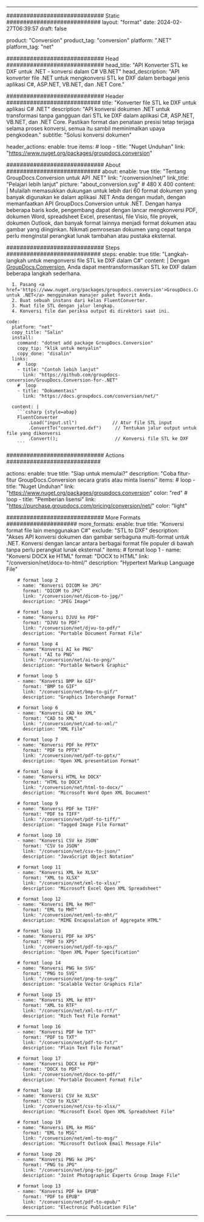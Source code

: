  
---
############################# Static ############################
layout: "format"
date: 2024-02-27T06:39:57
draft: false

product: "Conversion"
product_tag: "conversion"
platform: ".NET"
platform_tag: "net"

############################# Head #############################
head_title: "API Konverter STL ke DXF untuk .NET - konversi dalam C# VB.NET"
head_description: "API konverter file .NET untuk mengkonversi STL ke DXF dalam berbagai jenis aplikasi C#, ASP.NET, VB.NET, dan .NET Core."

############################# Header ############################
title: "Konverter file STL ke DXF untuk aplikasi C# .NET" 
description: "API konversi dokumen .NET untuk transformasi tanpa gangguan dari STL ke DXF dalam aplikasi C#, ASP.NET, VB.NET, dan .NET Core. Pastikan format dan penataan presisi tetap terjaga selama proses konversi, semua itu sambil meminimalkan upaya pengkodean." 
subtitle: "Solusi konversi dokumen" 

header_actions:
  enable: true
  items:
    #  loop
    - title: "Nuget Unduhan"
      link: "https://www.nuget.org/packages/groupdocs.conversion"


############################# About ############################
about:
    enable: true
    title: "Tentang GroupDocs.Conversion untuk API .NET"
    link: "/conversion/net/"
    link_title: "Pelajari lebih lanjut"
    picture: "about_conversion.svg" # 480 X 400
    content: |
      Mulailah memasukkan dukungan untuk lebih dari 60 format dokumen yang banyak digunakan ke dalam aplikasi .NET Anda dengan mudah, dengan memanfaatkan API GroupDocs.Conversion untuk .NET. Dengan hanya beberapa baris kode, pengembang dapat dengan lancar mengkonversi PDF, dokumen Word, spreadsheet Excel, presentasi, file Visio, file proyek, dokumen Outlook, dan banyak format lainnya menjadi format dokumen atau gambar yang diinginkan. Nikmati pemrosesan dokumen yang cepat tanpa perlu menginstal perangkat lunak tambahan atau pustaka eksternal.


############################# Steps ############################
steps:
    enable: true
    title: "Langkah-langkah untuk mengonversi file STL ke DXF dalam C#" 
    content: |
      Dengan <a href='https://products.groupdocs.com/conversion/net/'>GroupDocs.Conversion</a>, Anda dapat mentransformasikan STL ke DXF dalam beberapa langkah sederhana.
      
      1. Pasang <a href='https://www.nuget.org/packages/groupdocs.conversion'>GroupDocs.Conversion untuk .NET</a> menggunakan manajer paket favorit Anda. 
      2. Buat sebuah instans dari kelas FluentConverter.  
      3. Muat file STL dengan jalur lengkap. 
      4. Konversi file dan periksa output di direktori saat ini. 
   
    code:
      platform: "net"
      copy_title: "Salin"
      install:
        command: "dotnet add package GroupDocs.Conversion"
        copy_tip: "klik untuk menyalin"
        copy_done: "disalin"
      links:
        #  loop
        - title: "Contoh lebih lanjut"
          link: "https://github.com/groupdocs-conversion/GroupDocs.Conversion-for-.NET"
        #  loop
        - title: "Dokumentasi"
          link: "https://docs.groupdocs.com/conversion/net/"
          
      content: |
        ```csharp {style=abap}
        FluentConverter
            .Load("input.stl")             // Atur file STL input
            .ConvertTo("converted.dxf")     // Tentukan jalur output untuk file yang dikonversi
            .Convert();                     // Konversi file STL ke DXF        
        ```            

############################# Actions ############################

actions:
  enable: true
  title: "Siap untuk memulai?"
  description: "Coba fitur-fitur GroupDocs.Conversion secara gratis atau minta lisensi"
  items:
    #  loop
    - title: "Nuget Unduhan"
      link: "https://www.nuget.org/packages/groupdocs.conversion"
      color: "red"
        #  loop
    - title: "Pemberian lisensi"
      link: "https://purchase.groupdocs.com/pricing/conversion/net/"
      color: "light"


############################# More Formats #####################
more_formats:
    enable: true
    title: "Konversi format file lain menggunakan C#"
    exclude: "STL to DXF"
    description: "Akses API konversi dokumen dan gambar serbaguna multi-format untuk .NET. Konversi dengan lancar antara berbagai format file populer di bawah tanpa perlu perangkat lunak eksternal."
    items: 
        # format loop 1
        - name: "Konversi DOCX ke HTML"
          format: "DOCX to HTML"
          link: "/conversion/net/docx-to-html/"
          description: "Hypertext Markup Language File" 

        # format loop 2
        - name: "Konversi DICOM ke JPG" 
          format: "DICOM to JPG"
          link: "/conversion/net/dicom-to-jpg/"
          description: "JPEG Image" 

        # format loop 3
        - name: "Konversi DJVU ke PDF"
          format: "DJVU to PDF"
          link: "/conversion/net/djvu-to-pdf/"
          description: "Portable Document Format File" 

        # format loop 4
        - name: "Konversi AI ke PNG"
          format: "AI to PNG"
          link: "/conversion/net/ai-to-png/"
          description: "Portable Network Graphic" 

        # format loop 5
        - name: "Konversi BMP ke GIF"
          format: "BMP to GIF"
          link: "/conversion/net/bmp-to-gif/"
          description: "Graphics Interchange Format"

        # format loop 6
        - name: "Konversi CAD ke XML"
          format: "CAD to XML"
          link: "/conversion/net/cad-to-xml/"
          description: "XML File"

        # format loop 7
        - name: "Konversi PDF ke PPTX"
          format: "PDF to PPTX"
          link: "/conversion/net/pdf-to-pptx/"
          description: "Open XML presentation Format"

        # format loop 8
        - name: "Konversi HTML ke DOCX"
          format: "HTML to DOCX"
          link: "/conversion/net/html-to-docx/"
          description: "Microsoft Word Open XML Document"

        # format loop 9
        - name: "Konversi PDF ke TIFF"
          format: "PDF to TIFF"
          link: "/conversion/net/pdf-to-tiff/"
          description: "Tagged Image File Format" 

        # format loop 10
        - name: "Konversi CSV ke JSON" 
          format: "CSV to JSON"
          link: "/conversion/net/csv-to-json/"
          description: "JavaScript Object Notation" 

        # format loop 11
        - name: "Konversi XML ke XLSX" 
          format: "XML to XLSX"
          link: "/conversion/net/xml-to-xlsx/"
          description: "Microsoft Excel Open XML Spreadsheet"  
          
        # format loop 12
        - name: "Konversi EML ke MHT"
          format: "EML to MHT"
          link: "/conversion/net/eml-to-mht/"
          description: "MIME Encapsulation of Aggregate HTML"  
              
        # format loop 13
        - name: "Konversi PDF ke XPS"
          format: "PDF to XPS"
          link: "/conversion/net/pdf-to-xps/"
          description: "Open XML Paper Specification" 
          
        # format loop 14
        - name: "Konversi PNG ke SVG"
          format: "PNG to SVG"
          link: "/conversion/net/png-to-svg/"
          description: "Scalable Vector Graphics File" 
          
        # format loop 15
        - name: "Konversi XML ke RTF"
          format: "XML to RTF"
          link: "/conversion/net/xml-to-rtf/"
          description: "Rich Text File Format"
          
        # format loop 16
        - name: "Konversi PDF ke TXT"
          format: "PDF to TXT"
          link: "/conversion/net/pdf-to-txt/"
          description: "Plain Text File Format"              
        
        # format loop 17
        - name: "Konversi DOCX ke PDF"
          format: "DOCX to PDF"
          link: "/conversion/net/docx-to-pdf/"
          description: "Portable Document Format File"
 
        # format loop 18
        - name: "Konversi CSV ke XLSX"
          format: "CSV to XLSX"
          link: "/conversion/net/csv-to-xlsx/"
          description: "Microsoft Excel Open XML Spreadsheet File"
 
        # format loop 19
        - name: "Konversi EML ke MSG"
          format: "EML to MSG"
          link: "/conversion/net/eml-to-msg/"
          description: "Microsoft Outlook Email Message File"

        # format loop 20
        - name: "Konversi PNG ke JPG"
          format: "PNG to JPG"
          link: "/conversion/net/png-to-jpg/"
          description: "Joint Photographic Experts Group Image File"

        # format loop 13
        - name: "Konversi PDF ke EPUB"
          format: "PDF to EPUB"
          link: "/conversion/net/pdf-to-epub/"
          description: "Electronic Publication File"

---
